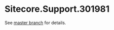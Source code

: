 # Sitecore.Support.301981

See [master branch](https://github.com/sitecoresupport/Sitecore.Support.301981) for details.